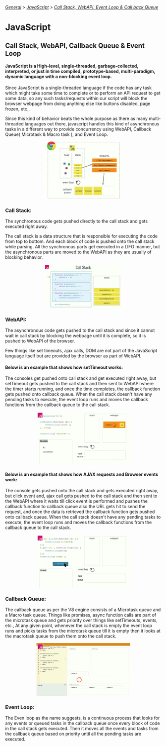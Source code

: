 _[General](../README.md) > [JavaScript](./main.md) > [Call Stack, WebAPI, Event Loop & Call back Queue](./CS_WAPI_CBQ_EL.md)_

# **JavaScript**

## **Call Stack, WebAPI, Callback Queue & Event Loop**

#### JavaScript is a High-level, single-threaded, garbage-collected, interpreted, or just in time compiled, prototype-based, multi-paradigm, dynamic language with a non-blocking event loop.

Since JavaScript is a single-threaded language if the code has any task which might take some time to complete or to perform an API request to get some data, so any such tasks/requests within our script will block the browser webpage from doing anything else like buttons disabled, page frozen, etc.,

Since this kind of behavior beats the whole purpose as there as many multi-threaded languages out there, javascript handles this kind of asynchronous tasks in a different way to provide concurrency using WebAPI, Callback Queue( Microtask & Macro task ), and Event Loop.

<img src="./browserengine.png" alt="Browser Engine" style="width:50%;padding:0 25%;"/>

### **Call Stack:**

The synchronous code gets pushed directly to the call stack and gets executed right away.

The call stack is a data structure that is responsible for executing the code from top to bottom. And each block of code is pushed onto the call stack while parsing. All the synchronous parts get executed in a LIFO manner, but the asynchronous parts are moved to the WebAPI as they are usually of blocking behavior.

<img src="./callstack.png" alt="call stack" style="width:50%;padding:0 25%;"/>

### **WebAPI:**

The asynchronous code gets pushed to the call stack and since it cannot wait in call stack by blocking the webpage until it is complete, so it is pushed to WebAPI of the browser.

Few things like set timeouts, ajax calls, DOM are not part of the JavaScript language itself but are provided by the browser as part of WebAPI.

#### **Below is an example that shows how setTimeout works:**

The consoles get pushed onto call stack and get executed right away, but setTimeout gets pushed to the call stack and then sent to WebAPI where the timer starts running, and once the time completes, the callback function gets pushed onto callback queue. When the call stack doesn't have any pending tasks to execute, the event loop runs and moves the callback functions from the callback queue to the call stack.

<img src="./webapi1.png" alt="setTimeout Example" style="width:60%;padding:0 20%;"/>

#### **Below is an example that shows how AJAX requests and Browser events work:**

The console gets pushed onto the call stack and gets executed right away, but click event and, ajax call gets pushed to the call stack and then sent to the WebAPI where it waits till click event is performed and pushes the callback function to callback queue also the URL gets hit to send the request, and once the data is retrieved the callback function gets pushed onto callback queue. When the call stack doesn't have any pending tasks to execute, the event loop runs and moves the callback functions from the callback queue to the call stack.

<img src="./webapi2.png" alt="ajax and events" style="width:60%;padding:0 20%;"/>


### **Callback Queue:**

The callback queue as per the V8 engine consists of a Microtask queue and a Macro task queue.
Things like promises, async function calls  are part of the microtask queue and gets priority over things like setTimeouts, events, etc., 
At any given point, whenever the call stack is empty the event loop runs and picks tasks from the microtask queue till it is empty then it looks at the macrotask queue to push them onto the call stack.

<img src="./callback.png" alt="callback queue" style="width:60%;padding:0 20%;"/>

### **Event Loop**:

The Even loop as the name suggests, is a continuous process that looks for any events or queued tasks in the callback queue once every block of code in the call stack gets executed. Then it moves all the events and tasks from the callback queue based on priority until all the pending tasks are executed.

